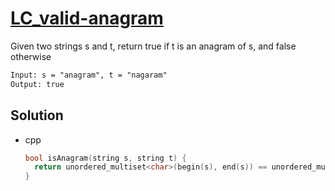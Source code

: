 # [LC_valid-anagram](https://leetcode.com/problems/valid-anagram)

Given two strings s and t, return true if t is an anagram of s, and false otherwise

```txt
Input: s = "anagram", t = "nagaram"
Output: true
```

## Solution

* cpp

  ```cpp
  bool isAnagram(string s, string t) {
    return unordered_multiset<char>(begin(s), end(s)) == unordered_multiset<char>(begin(t), end(t));
  }
  ```
